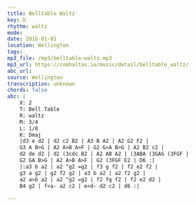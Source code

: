 ```yaml
---
title: Belltable Waltz
key: D
rhythm: waltz
mode: 
date: 2016-01-01
location: Wellington
tags:
mp3_file: /mp3/belltable-waltz.mp3
mp3_url: https://comhaltas.ie/music/detail/belltable_waltz/
abc_url: 
source: Wellington
transcription: unknown
chords: false
abc: |
    X: 2
    T: Bell Table
    R: waltz
    M: 3/4
    L: 1/8
    K: Dmaj
    |d3 e d2 | d2 c2 B2 | A3 B A2 | A2 G2 F2 |
    G3 A B>G | A2 A>B A>F | G2 G>A B>G | A2 B2 c2 |
    d2 de d2 | d2 (3cdc B2 | A2 AB A2 | (3ABA (3GAG (3FGF |
    G2 GA B>G | A2 A>B A>F | G2 (3FGF E2 | D6 :|
    |:a3 b a2 | a2 ^g2 =g2 | f3 g f2 | f2 e2 f2 |
    g3 a g2 | g2 f2 g2 | a3 b a2 | a2 f2 g2 |
    a2 a>b a2 | a2 ^g2 =g2 | f2 fg f2 | f2 e2 d2 |
    B4 g2 | f<a- a2 c2 | e<d- d2 c2 | d6 :|
    
---
```


